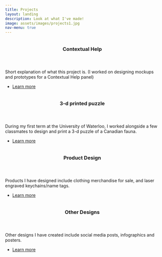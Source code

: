 ```yaml
---
title: Projects
layout: landing
description: Look at what I've made!
image: assets/images/projects1.jpg
nav-menu: true
---
```


<!-- One -->
<section id="one" class="spotlights">
	<section>
		<a>
			<img src="{% link assets/images/pic08.jpg %}" alt="" data-position="center center" />
		</a>
		<div class="content">
			<div class="inner">
				<header class="major">
					<h3>Contextual Help</h3>
				</header>
				<p>Short explanation of what this project is. (I worked on designing mockups and prototypes for a Contextual Help panel)</p>
				<ul class="actions">
					<li><a href="contextual_help.html" class="button">Learn more</a></li>
				</ul>
			</div>
		</div>
	</section>
	<section>
		<a>
			<img src="{% link assets/images/projects.jpg %}" alt="" data-position="top center" />
		</a>
		<div class="content">
			<div class="inner">
				<header class="major">
					<h3>3-d printed puzzle</h3>
				</header>
				<p>During my first term at the University of Waterloo, I worked alongside a few classmates to design and print a 3-d puzzle of a Canadian fauna.</p>
				<ul class="actions">
					<li><a href="3d_printed_puzzle.html" class="button">Learn more</a></li>
				</ul>
			</div>
		</div>
	</section>
	<section>
		<a href="projects.html" class="image">
			<img src="{% link assets/images/merch.png %}" alt="" data-position="25% 25%" />
		</a>
		<div class="content">
			<div class="inner">
				<header class="major">
					<h3>Product Design</h3>
				</header>
				<p>Products I have designed include clothing merchandise for sale, and laser engraved keychains/name tags.</p>
				<ul class="actions">
					<li><a href="product_design.html" class="button">Learn more</a></li>
				</ul>
			</div>
		</div>
	</section>
		<section>
		<a href="projects.html" class="image">
			<img src="{% link assets/images/bhm thumbnail.png %}" alt="" data-position="25% 25%" />
		</a>
		<div class="content">
			<div class="inner">
				<header class="major">
					<h3>Other Designs</h3>
				</header>
				<p>Other designs I have created include social media posts, infographics and posters.</p>
				<ul class="actions">
					<li><a href="other_designs.html" class="button">Learn more</a></li>
				</ul>
			</div>
		</div>
	</section>
</section>
